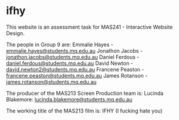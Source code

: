 ifhy
====

This website is an assessment task for MAS241 - Interactive Website Design.

The people in Group 9 are:
Emmalie Hayes - emmalie.hayes@students.mq.edu.au
Jonathon Jacobs - jonathon.jacobs@students.mq.edu.au
Daniel Ferdous - daniel.ferdous@students.mq.edu.au
David Newton - david.newton2@students.mq.edu.au
Francene Peaston - francene.peaston@students.mq.edu.au
James Rotanson - james.rotanson@students.mq.edu.au

The producer of the MAS213 Screen Production team is:
Lucinda Blakemore: lucinda.blakemore@students.mq.edu.au

The working title of the MAS213 film is:
IFHY (I fucking hate you)

